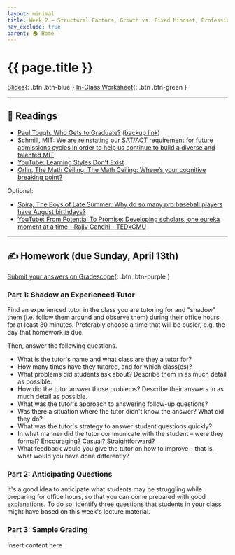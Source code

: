 ```yaml
---
layout: minimal
title: Week 2 – Structural Factors, Growth vs. Fixed Mindset, Professionalism
nav_exclude: true
parent: 🏠 Home
---
```


# {{ page.title }}

[Slides](https://docs.google.com/presentation/d/1FdfPIjodpW3ySi-emTVorkxup0H_X6pGH3velWkF-xA/edit?usp=sharing){: .btn .btn-blue } [In-Class Worksheet](https://www.gradescope.com/courses/527891/assignments/2810633){: .btn .btn-green }

---

## 📖 Readings

- [Paul Tough, Who Gets to Graduate?](https://www.nytimes.com/2014/05/18/magazine/who-gets-to-graduate.html) ([backup link](../../resources/who-graduates))
- [Schmill, MIT: We are reinstating our SAT/ACT requirement for future admissions cycles in order to help us continue to build a diverse and talented MIT](https://mitadmissions.org/blogs/entry/we-are-reinstating-our-sat-act-requirement-for-future-admissions-cycles/)
- [YouTube: Learning Styles Don't Exist](https://www.youtube.com/watch?v=sIv9rz2NTUk)
- [Orlin, The Math Ceiling: The Math Ceiling: Where’s your cognitive breaking point?
](https://mathwithbaddrawings.com/2015/04/08/the-math-ceiling-wheres-your-cognitive-breaking-point/)

Optional:
- [Spira, The Boys of Late Summer: Why do so many pro baseball players have August birthdays?](http://www.slate.com/articles/sports/sports_nut/2008/04/the_boys_of_late_summer.html)
- [YouTube: From Potential To Promise: Developing scholars, one eureka moment at a time - Rajiv Gandhi - TEDxCMU](https://www.youtube.com/watch?v=Kao_IZUCKgg)

---

## ✍️ Homework (due Sunday, April 13th)

[Submit your answers on Gradescope](https://www.gradescope.com/courses/527891/assignments/2812749/){: .btn .btn-purple }

### Part 1: Shadow an Experienced Tutor

Find an experienced tutor in the class you are tutoring for and "shadow" them (i.e. follow them around and observe them) during their office hours for at least 30 minutes. Preferably choose a time that will be busier, e.g. the day that homework is due.

Then, answer the following questions.

- What is the tutor's name and what class are they a tutor for?
- How many times have they tutored, and for which class(es)?
- What problems did students ask about? Describe them in as much detail as possible.
- How did the tutor answer those problems? Describe their answers in as much detail as possible.
- What was the tutor's approach to answering follow-up questions?
- Was there a situation where the tutor didn't know the answer? What did they do?
- What was the tutor's strategy to answer student questions quickly?
- In what manner did the tutor communicate with the student – were they formal? Encouraging? Casual? Straightforward?
- What feedback would you give the tutor on how to improve – that is, what would you have done differently?

### Part 2: Anticipating Questions

It's a good idea to anticipate what students may be struggling while preparing for office hours, so that you can come prepared with good explanations. To do so, identify three questions that students in your class might have based on this week's lecture material.

### Part 3: Sample Grading
Insert content here